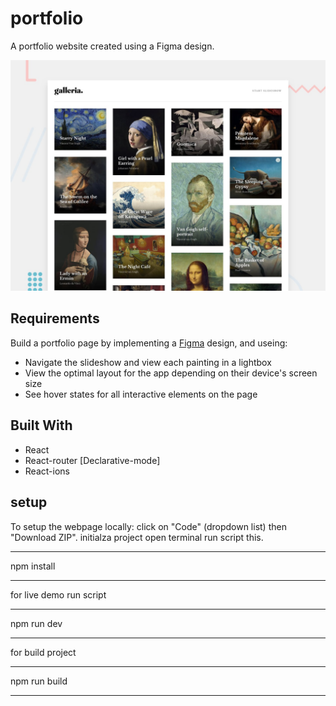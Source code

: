 # portfolio

A portfolio website created using a Figma design.

![Design preview for the Galleria slideshow site coding challenge](./public/assets/shared/preview.jpg)

## Requirements

Build a portfolio page by implementing a [Figma](https://www.figma.com/design/jjPnwz6Q4I86LVJ7sdqpXo/galleria-slideshow-site?node-id=0-1&p=f&t=QVLJ7lpvSpgkSKtS-0) design, and useing:

- Navigate the slideshow and view each painting in a lightbox
- View the optimal layout for the app depending on their device's screen size
- See hover states for all interactive elements on the page

## Built With

- React
- React-router [Declarative-mode]
- React-ions

## setup

To setup the webpage locally: click on "Code" (dropdown list) then "Download ZIP".
initialza project open terminal run script this.

---

npm install

---

for live demo run script

---

npm run dev

---

for build project

---

npm run build

---
